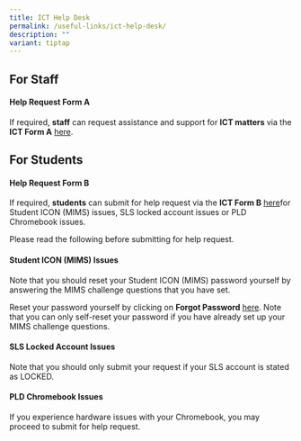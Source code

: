 ```yaml
---
title: ICT Help Desk
permalink: /useful-links/ict-help-desk/
description: ""
variant: tiptap
---
```

<h2>For Staff</h2>
<h4><strong>Help Request Form A</strong></h4>
<p>If required, <strong>staff</strong> can request assistance and support for <strong>ICT matters</strong> via
the <strong>ICT Form A</strong>  <a href="https://forms.moe.edu.sg/forms/Jb1xwv" rel="noopener noreferrer nofollow" target="_blank">here</a>.</p>
<h2>For Students</h2>
<h4><strong>Help Request Form B</strong></h4>
<p>If required, <strong>students</strong> can submit for help request via the <strong>ICT Form B</strong> 
<a href="https://forms.moe.edu.sg/forms/JAnG8o" rel="noopener nofollow" target="_blank">here</a>for Student ICON (MIMS) issues, SLS locked account issues or PLD
Chromebook issues.</p>
<p>Please read the following before submitting for help request.</p>
<h4><strong>Student ICON (MIMS) Issues</strong></h4>
<p>Note that you should reset your Student ICON (MIMS) password yourself
by answering the MIMS challenge questions that you have set.</p>
<p>Reset your password yourself by clicking on <strong>Forgot Password</strong> 
<a href="https://idp.mims.moe.gov.sg/nidp//app/login" rel="noopener noreferrer nofollow" target="_blank">here</a>. Note that you can only self-reset your password if you have
already set up your MIMS challenge questions.</p>
<h4><strong>SLS Locked Account Issues</strong></h4>
<p>Note that you should only submit your request if your SLS account is stated
as LOCKED.</p>
<h4><strong>PLD Chromebook Issues</strong></h4>
<p>If you experience hardware issues with your Chromebook, you may proceed
to submit for help request.</p>
